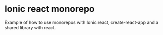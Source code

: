 # Ionic react monorepo

Example of how to use monorepos with Ionic react, create-react-app and a shared library with react.
